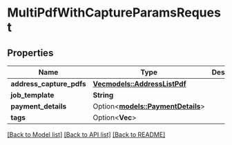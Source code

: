# MultiPdfWithCaptureParamsRequest

## Properties

Name | Type | Description | Notes
------------ | ------------- | ------------- | -------------
**address_capture_pdfs** | [**Vec<models::AddressListPdf>**](addressListPdf.md) |  | 
**job_template** | **String** |  | 
**payment_details** | Option<[**models::PaymentDetails**](paymentDetails.md)> |  | [optional]
**tags** | Option<**Vec<String>**> |  | [optional]

[[Back to Model list]](../README.md#documentation-for-models) [[Back to API list]](../README.md#documentation-for-api-endpoints) [[Back to README]](../README.md)


